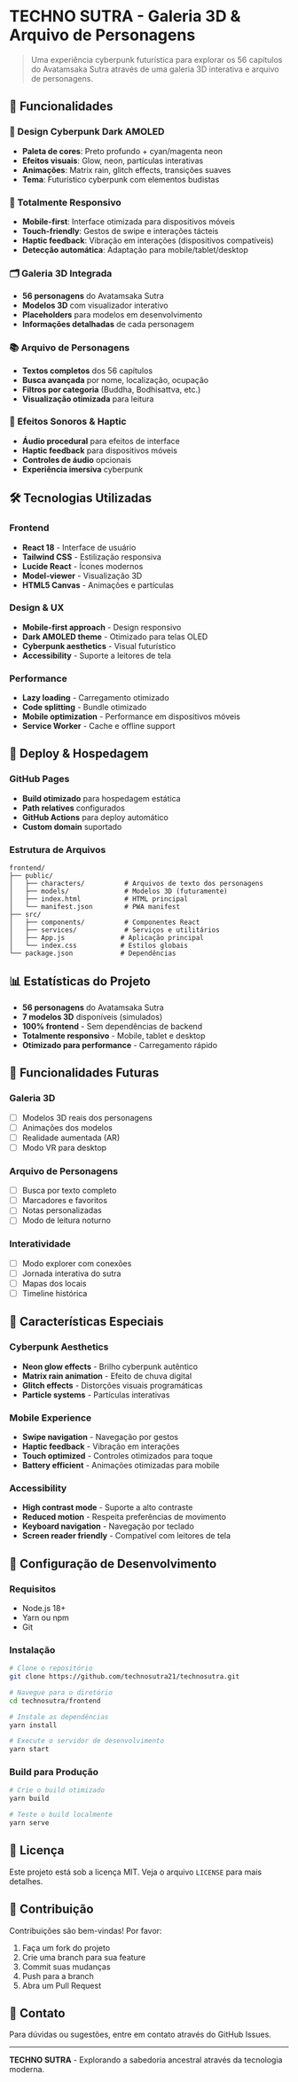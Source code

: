 # TECHNO SUTRA - Galeria 3D & Arquivo de Personagens

> Uma experiência cyberpunk futurística para explorar os 56 capítulos do Avatamsaka Sutra através de uma galeria 3D interativa e arquivo de personagens.

## 🚀 Funcionalidades

### 🎨 Design Cyberpunk Dark AMOLED
- **Paleta de cores**: Preto profundo + cyan/magenta neon
- **Efeitos visuais**: Glow, neon, partículas interativas
- **Animações**: Matrix rain, glitch effects, transições suaves
- **Tema**: Futurístico cyberpunk com elementos budistas

### 📱 Totalmente Responsivo
- **Mobile-first**: Interface otimizada para dispositivos móveis
- **Touch-friendly**: Gestos de swipe e interações tácteis
- **Haptic feedback**: Vibração em interações (dispositivos compatíveis)
- **Detecção automática**: Adaptação para mobile/tablet/desktop

### 🗂️ Galeria 3D Integrada
- **56 personagens** do Avatamsaka Sutra
- **Modelos 3D** com visualizador interativo
- **Placeholders** para modelos em desenvolvimento
- **Informações detalhadas** de cada personagem

### 📚 Arquivo de Personagens
- **Textos completos** dos 56 capítulos
- **Busca avançada** por nome, localização, ocupação
- **Filtros por categoria** (Buddha, Bodhisattva, etc.)
- **Visualização otimizada** para leitura

### 🎵 Efeitos Sonoros & Haptic
- **Áudio procedural** para efeitos de interface
- **Haptic feedback** para dispositivos móveis
- **Controles de áudio** opcionais
- **Experiência imersiva** cyberpunk

## 🛠️ Tecnologias Utilizadas

### Frontend
- **React 18** - Interface de usuário
- **Tailwind CSS** - Estilização responsiva
- **Lucide React** - Ícones modernos
- **Model-viewer** - Visualização 3D
- **HTML5 Canvas** - Animações e partículas

### Design & UX
- **Mobile-first approach** - Design responsivo
- **Dark AMOLED theme** - Otimizado para telas OLED
- **Cyberpunk aesthetics** - Visual futurístico
- **Accessibility** - Suporte a leitores de tela

### Performance
- **Lazy loading** - Carregamento otimizado
- **Code splitting** - Bundle otimizado
- **Mobile optimization** - Performance em dispositivos móveis
- **Service Worker** - Cache e offline support

## 🚀 Deploy & Hospedagem

### GitHub Pages
- **Build otimizado** para hospedagem estática
- **Path relatives** configurados
- **GitHub Actions** para deploy automático
- **Custom domain** suportado

### Estrutura de Arquivos
```
frontend/
├── public/
│   ├── characters/          # Arquivos de texto dos personagens
│   ├── models/              # Modelos 3D (futuramente)
│   ├── index.html           # HTML principal
│   └── manifest.json        # PWA manifest
├── src/
│   ├── components/          # Componentes React
│   ├── services/            # Serviços e utilitários
│   ├── App.js              # Aplicação principal
│   └── index.css           # Estilos globais
└── package.json            # Dependências
```

## 📊 Estatísticas do Projeto

- **56 personagens** do Avatamsaka Sutra
- **7 modelos 3D** disponíveis (simulados)
- **100% frontend** - Sem dependências de backend
- **Totalmente responsivo** - Mobile, tablet e desktop
- **Otimizado para performance** - Carregamento rápido

## 🎯 Funcionalidades Futuras

### Galeria 3D
- [ ] Modelos 3D reais dos personagens
- [ ] Animações dos modelos
- [ ] Realidade aumentada (AR)
- [ ] Modo VR para desktop

### Arquivo de Personagens
- [ ] Busca por texto completo
- [ ] Marcadores e favoritos
- [ ] Notas personalizadas
- [ ] Modo de leitura noturno

### Interatividade
- [ ] Modo explorer com conexões
- [ ] Jornada interativa do sutra
- [ ] Mapas dos locais
- [ ] Timeline histórica

## 🌟 Características Especiais

### Cyberpunk Aesthetics
- **Neon glow effects** - Brilho cyberpunk autêntico
- **Matrix rain animation** - Efeito de chuva digital
- **Glitch effects** - Distorções visuais programáticas
- **Particle systems** - Partículas interativas

### Mobile Experience
- **Swipe navigation** - Navegação por gestos
- **Haptic feedback** - Vibração em interações
- **Touch optimized** - Controles otimizados para toque
- **Battery efficient** - Animações otimizadas para mobile

### Accessibility
- **High contrast mode** - Suporte a alto contraste
- **Reduced motion** - Respeita preferências de movimento
- **Keyboard navigation** - Navegação por teclado
- **Screen reader friendly** - Compatível com leitores de tela

## 🔧 Configuração de Desenvolvimento

### Requisitos
- Node.js 18+
- Yarn ou npm
- Git

### Instalação
```bash
# Clone o repositório
git clone https://github.com/technosutra21/technosutra.git

# Navegue para o diretório
cd technosutra/frontend

# Instale as dependências
yarn install

# Execute o servidor de desenvolvimento
yarn start
```

### Build para Produção
```bash
# Crie o build otimizado
yarn build

# Teste o build localmente
yarn serve
```

## 📝 Licença

Este projeto está sob a licença MIT. Veja o arquivo `LICENSE` para mais detalhes.

## 🤝 Contribuição

Contribuições são bem-vindas! Por favor:

1. Faça um fork do projeto
2. Crie uma branch para sua feature
3. Commit suas mudanças
4. Push para a branch
5. Abra um Pull Request

## 📧 Contato

Para dúvidas ou sugestões, entre em contato através do GitHub Issues.

---

**TECHNO SUTRA** - Explorando a sabedoria ancestral através da tecnologia moderna.